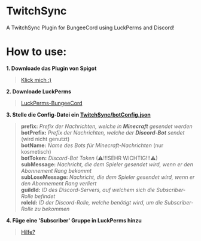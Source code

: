 # TwitchSync
A TwitchSync Plugin for BungeeCord using LuckPerms and Discord!


# How to use:

**1. Downloade das Plugin von Spigot**
> [Klick mich :)](https://www.spigotmc.org/resources/twitchsync.90589/)

**2. Downloade LuckPerms**
> [LuckPerms-BungeeCord](https://luckperms.net/download)

**3. Stelle die Config-Datei ein [TwitchSync/botConfig.json]()**
> **prefix:** <i>Prefix der Nachrichten, welche in **Minecraft** gesendet werden</i><br>
> **botPrefix:** <i>Prefix der Nachrichten, welche der **Discord-Bot** sendet</i> (wird nicht genutzt)<br>
> **botName:** <i>Name des Bots für Minecraft-Nachrichten</i> (nur kosmetisch)<br>
> **botToken:** <i>Discord-Bot Token</i> (⚠!!!SEHR WICHTIG!!!⚠)<br>
> **subMessage:** <i>Nachricht, die dem Spieler gesendet wird, wenn er den Abonnement Rang bekommt</i><br>
> **subLoseMessage:** <i>Nachricht, die dem Spieler gesendet wird, wenn er den Abonnement Rang verliert</i><br>
> **guildId:** <i>ID des Discord-Servers, auf welchem sich die Subscriber-Rolle befindet</i><br>
> **roleId:** <i>ID der Discord-Rolle, welche benötigt wird, um die Subscriber-Rolle zu bekommen</i><br>

**4. Füge eine 'Subscriber' Gruppe in LuckPerms hinzu**
> [Hilfe?](https://luckperms.net/wiki/Usage)
